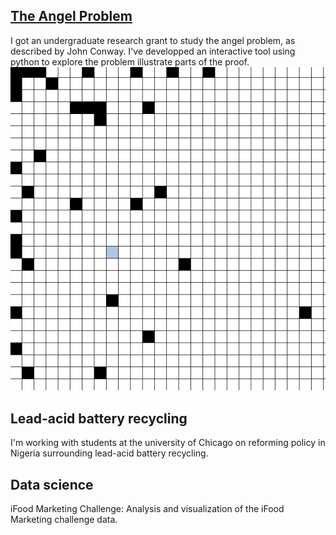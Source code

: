 ## [The Angel Problem](pages/angel.md)
I got an undergraduate research grant to study the angel problem, as described by John Conway. I've developped an interactive tool using python to explore the problem illustrate parts of the proof. ![preview](assets/angel.png)

## Lead-acid battery recycling
I'm working with students at the university of Chicago on reforming policy in Nigeria surrounding lead-acid battery recycling. 

## Data science
iFood Marketing Challenge: Analysis and visualization of the iFood Marketing challenge data.

